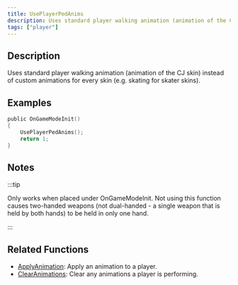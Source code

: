 ```yaml
---
title: UsePlayerPedAnims
description: Uses standard player walking animation (animation of the CJ skin) instead of custom animations for every skin (e.
tags: ["player"]
---
```


## Description

Uses standard player walking animation (animation of the CJ skin) instead of custom animations for every skin (e.g. skating for skater skins).

## Examples

```c
public OnGameModeInit()
{
    UsePlayerPedAnims();
    return 1;
}
```

## Notes

:::tip

Only works when placed under OnGameModeInit. Not using this function causes two-handed weapons (not dual-handed - a single weapon that is held by both hands) to be held in only one hand.

:::

## Related Functions

- [ApplyAnimation](ApplyAnimation): Apply an animation to a player.
- [ClearAnimations](ClearAnimations): Clear any animations a player is performing.
